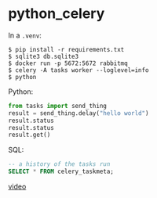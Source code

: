 # python_celery

In a `.venv`:

```text
$ pip install -r requirements.txt
$ sqlite3 db.sqlite3
$ docker run -p 5672:5672 rabbitmq
$ celery -A tasks worker --loglevel=info
$ python
```

Python:

```python
from tasks import send_thing
result = send_thing.delay("hello world")
result.status
result.status
result.get()
```

SQL:

```sql
-- a history of the tasks run
SELECT * FROM celery_taskmeta;
```

[video](https://www.youtube.com/watch?v=THxCy-6EnQM)
